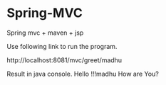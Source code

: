 # Spring-MVC 

Spring mvc + maven + jsp

Use following link to run the program.

http://localhost:8081/mvc/greet/madhu

Result in java console.
Hello !!!madhu How are You?
